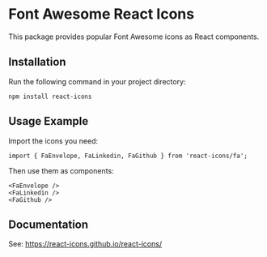 # Font Awesome React Icons

This package provides popular Font Awesome icons as React components.

## Installation

Run the following command in your project directory:

```
npm install react-icons
```

## Usage Example

Import the icons you need:

```tsx
import { FaEnvelope, FaLinkedin, FaGithub } from 'react-icons/fa';
```

Then use them as components:

```tsx
<FaEnvelope />
<FaLinkedin />
<FaGithub />
```

## Documentation
See: https://react-icons.github.io/react-icons/
